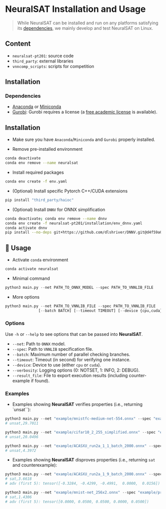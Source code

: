 # NeuralSAT Installation and Usage

> While NeuralSAT can be installed and run on any platforms satisfying its [dependencies](#dependencies), we mainly develop and test NeuralSAT on Linux.


## Content

- ```neuralsat-pt201```: source code
- ```third_party```: external libraries
- ```vnncomp_scripts```: scripts for competition


## Installation


### Dependencies
- [Anaconda](https://www.anaconda.com/) or [Miniconda](https://docs.conda.io/en/latest/miniconda.html)
- [Gurobi](https://www.gurobi.com/): Gurobi requires a license (a [free academic license](https://www.gurobi.com/downloads/free-academic-license/) is available).

## Installation
- Make sure you have `Anaconda`/`Miniconda` and `Gurobi` properly installed.

- Remove pre-installed environment 

```bash
conda deactivate 
conda env remove --name neuralsat
```

- Install required packages 

```bash
conda env create -f env.yaml
```

- (Optional) Install specific Pytorch C++/CUDA extensions

```bash
pip install "third_party/haioc"
```

- (Optional) Install `DNNV` for ONNX simplification

```bash
conda deactivate; conda env remove --name dnnv
conda env create -f neuralsat-pt201/installation/env_dnnv.yaml
conda activate dnnv
pip install --no-deps git+https://github.com/dlshriver/DNNV.git@d4f59a01810cf4dac99f8f5e5b9d7a350cbfa8d7#egg=dnnv
```

## 🚀 Usage

- Activate `conda` environment

```bash
conda activate neuralsat
```

- Minimal command

```python
python3 main.py --net PATH_TO_ONNX_MODEL --spec PATH_TO_VNNLIB_FILE
```

- More options

```python
python3 main.py --net PATH_TO_VNNLIB_FILE --spec PATH_TO_VNNLIB_FILE
               [--batch BATCH] [--timeout TIMEOUT] [--device {cpu,cuda}]
```

### Options
Use ```-h``` or ```--help``` to see options that can be passed into **NeuralSAT**. 

- `--net`: Path to `ONNX` model.
- `--spec`: Path to `VNNLIB` specification file.
- `--batch`: Maximum number of parallel checking branches.
- `--timeout`: Timeout (in second) for verifying one instance.
- `--device`: Device to use (either `cpu` or `cuda`).
- `--verbosity`: Logging options (0: NOTSET, 1: INFO, 2: DEBUG).
- `--result_file`: File to export execution results (including counter-example if found).


### Examples

- Examples showing **NeuralSAT** verifies properties (i.e., returning `unsat``):

```python
python3 main.py --net "example/mnistfc-medium-net-554.onnx" --spec "example/test.vnnlib"
# unsat,29.7011
```

```python
python3 main.py --net "example/cifar10_2_255_simplified.onnx" --spec "example/cifar10_spec_idx_4_eps_0.00784_n1.vnnlib"
# unsat,20.0496
```

```python
python3 main.py --net "example/ACASXU_run2a_1_1_batch_2000.onnx" --spec "example/prop_6.vnnlib"
# unsat,4.3972
```


- Examples showing **NeuralSAT** disproves properties (i.e., returning `sat` and counterexample):

```python
python3 main.py --net "example/ACASXU_run2a_1_9_batch_2000.onnx" --spec "example/prop_7.vnnlib"
# sat,3.6618
# adv (first 5): tensor([-0.3284, -0.4299, -0.4991,  0.0000,  0.0156])
```

```python
python3 main.py --net "example/mnist-net_256x2.onnx" --spec "example/prop_1_0.05.vnnlib"
# sat,1.4306
# adv (first 5): tensor([0.0000, 0.0500, 0.0500, 0.0000, 0.0500])
```


